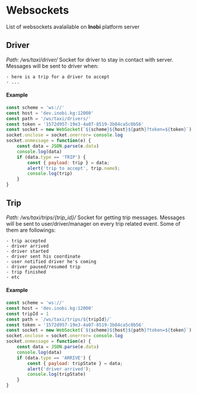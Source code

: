 # Websockets

List of websockets avalailable on **Inobi** platform server

## Driver
*Path: /ws/taxi/driver/*
Socket for driver to stay in contact with server. Messages will be sent to driver when: 

	- here is a trip for a driver to accept
	- ...

#### Example
```javascript
const scheme = 'ws://'
const host = 'dev.inobi.kg:12000'
const path = '/ws/taxi/drivers/'
const token = '1572d957-19e3-4a07-8519-3b04ca5c0b56'
const socket = new WebSocket(`${scheme}${host}${path}?token=${token}`)
socket.onclose = socket.onerror= console.log
socket.onmessage = function(e) {
	const data = JSON.parse(e.data)
	console.log(data)
	if (data.type == 'TRIP') {
		const { payload: trip } = data;
		alert('trip to accept', trip.name);
		console.log(trip)
	}
}
```

## Trip
*Path: /ws/taxi/trips/{trip_id}/*
Socket for getting trip messages. Messages will be sent to user/driver/manager on every trip related event. Some of them are followings:

	- trip accepted
	- driver arrived
	- driver started
	- driver sent his coordinate
	- user notified driver he's coming
	- driver paused/resumed trip
	- trip finished
	- etc

#### Example
```javascript
const scheme = 'ws://'
const host = 'dev.inobi.kg:12000'
const tripId = 1
const path = `/ws/taxi/trips/${tripId}/`
const token = '1572d957-19e3-4a07-8519-3b04ca5c0b56'
const socket = new WebSocket(`${scheme}${host}${path}?token=${token}`)
socket.onclose = socket.onerror= console.log
socket.onmessage = function(e) {
	const data = JSON.parse(e.data)
	console.log(data)
	if (data.type == 'ARRIVE') {
		const { payload: tripState } = data;
		alert('driver arrived');
		console.log(tripState)
	}
}
```

<!--stackedit_data:
eyJoaXN0b3J5IjpbNjY4MDY2Mzk5XX0=
-->